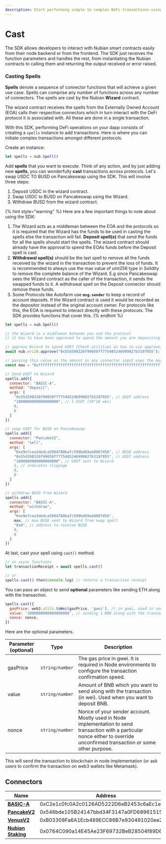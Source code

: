 ```yaml
---
description: Start performing simple to complex DeFi transactions using Javascript.
---
```


# Cast

The SDK allows developers to interact with Nubian smart contracts easily from their node backend or from the frontend. The SDK just receives the function parameters and handles the rest, from instantiating the Nubian contracts to calling them and returning the output received or error raised. &#x20;

### Casting Spells

**Spells** denote a sequence of connector functions that will achieve a given use case. Spells can comprise any number of functions across any number of connectors. The spells are cast by the Nubian **Wizard** contract.

The wizard contract receives the spells from the Externally Owned Account (EOA) calls their respective connectors which in turn interact with the DeFi protocol it is associated with. All these are done in a single transaction.&#x20;

With this SDK, performing DeFi operations on your dapp consists of creating a `spells` instance to add transactions. Here is where you can initiate complex transactions amongst different protocols.

Create an instance:

```javascript
let spells = nub.Spell()
```

Add **spells** that you want to execute. Think of any action, and by just adding new **spells**, you can wonderfully **cast** transactions across protocols. Let's swap USDC TO BUSD on Pancakeswap using the SDK. This will involve three steps:

1. Deposit USDC in the wizard contract.
2. Swap USDC to BUSD on Pancakeswap using the Wizard.
3. Withdraw BUSD from the wizard contract.

{% hint style="warning" %}
Here are a few important things to note about using the SDK:

1. The Wizard acts as a middleman between the EOA and the protocols so it is required that the Wizard has the funds to be used in casting the spells else the transaction will fail. **Deposit spell(s)** that send the funds for all the spells should start the spells. The wizard contract should already have the approval to spend the EOAs funds before the Deposit spell is cast.
2. **Withdrawal spell(s)** should be the last spell to remove all the funds received by the wizard in the transaction to prevent the loss of funds. It is recommended to always use the max value of uint256 type in Solidity to remove the complete balance of the Wizard. E.g since Pancakeswap sees the Wizard contract as the caller of the transaction, it sends the swapped funds to it. A withdrawal spell on the Deposit connector should remove these funds.
3. Some Protocols like Autofarm use **`msg.sender`** to keep a record of account deposits. If the Wizard contract is used it would be recorded as the depositor instead of the original account owner. For protocols like this, the EOA is required to interact directly with these protocols. The SDK provides functions that cover this.
{% endhint %}

```javascript
let spells = nub.Spell()

// the Wizard is a middleman between you and the protocol
// it has to have been approved to spend the amount you are depositing

// approve Wizard to spend USDT [Check utilities on how to use approve]
await nub.erc20.approve("0x55d398326f99059ff775485246999027b3197955");

// passing this value as the amount in any connector input uses the maximum balance
const max = "0xffffffffffffffffffffffffffffffffffffffffffffffffffffffffffffffff";

// Send USDT to Wizard
spells.add({
  connector: "BASIC-A",
  method: "deposit",
  args: [
    "0x55d398326f99059ff775485246999027b3197955", // USDT address
    "1000000000000000000", // 1 USDT (10^18 wei)
    0,
    0
  ]
})

// swap USDT for BUSD on Pancakeswap
spells.add({
  connector: "PancakeV2",
  method: "sell",
  args: [
    "0xe9e7cea3dedca5984780bafc599bd69add087d56", // BUSD address
    "0x55d398326f99059ff775485246999027b3197955", // USDT address
    "1000000000000000000", // USDT sent to Wizard
    1, // indicates slippage
    0,
    0
  ]
})

// withdraw BUSD from Wizard
spells.add({
  connector: "BASIC-A",
  method: "withdraw",
  args: [
    "0xe9e7cea3dedca5984780bafc599bd69add087d56",
    max, // max BUSD sent to Wizard from swap spell
    "0x0", // address to receive BUSD
    0,
    0
  ]
})
```

At last, cast your spell using `cast()` method.

```javascript
// in async functions
let transactionReceipt = await spells.cast()

// or
spells.cast().then(console.log) // returns a transaction receipt
```

You can pass an object to send **optional** parameters like sending ETH along with the transaction.

```javascript
spells.cast({
  gasPrice: web3.utils.toWei(gasPrice, 'gwei'), // in gwei, used in node implementation.
  value: '1000000000000000000', // sending 1 BNB along with the transaction.
  nonce: nonce,
})
```

Here are the optional parameters.

| **Parameter (optional)** | **Type**        | **Description**                                                                                                                                                                |
| ------------------------ | --------------- | ------------------------------------------------------------------------------------------------------------------------------------------------------------------------------ |
| gasPrice                 | `string/number` | The gas price in gwei. It is required in Node environments to configure the transaction confirmation speed.                                                                    |
| value                    | `string/number` | Amount of BNB which you want to send along with the transaction (in wei). Used when you want to deposit BNB.                                                                   |
| nonce                    | `string/number` | Nonce of your sender account. Mostly used in Node implementation to send transaction with a particular nonce either to override unconfirmed transaction or some other purpose. |

This will send the transaction to blockchain in node implementation (or ask users to confirm the transaction on web3 wallets like Metamask).

## Connectors

| **Name**                                                                   | **Address**                                |
| -------------------------------------------------------------------------- | ------------------------------------------ |
| ****[**BASIC-A**](../connectors/available-connectors/basic.md)****         | 0xC2e1c0fc0A2c0126AD5222D6eB2453c6aEc1e637 |
| [**PancakeV2**](../connectors/available-connectors/pancakeswap.md)         | 0x546bde105B24147bbd34F3147a0FD68961515Feb |
| [**VenusV2**](../connectors/available-connectors/venus.md)                 | 0xB03308Fa6A1Ecb489ECC86B7e930491020ee2b96 |
| [**Nubian Staking**](../connectors/available-connectors/nubian-staking.md) | 0x0764C090a14E45Ae23F69732BeB28504f89D669A |
